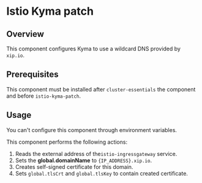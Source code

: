 # Istio Kyma patch

## Overview

This component configures Kyma to use a wildcard DNS provided by `xip.io`.

## Prerequisites

This component must be installed after `cluster-essentials` the component and before `istio-kyma-patch`.

## Usage

You can't configure this component through environment variables.

This component performs the following actions:
 1. Reads the external address of the`istio-ingressgateway` service. 
 2. Sets the **global.domainName** to `{IP_ADDRESS}.xip.io`.
 3. Creates self-signed certificate for this domain.
 4. Sets `global.tlsCrt` and `global.tlsKey` to contain created certificate.
